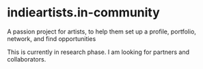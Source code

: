 # indieartists.in-community
A passion project for artists, to help them set up a profile, portfolio, network, and find opportunities

This is currently in research phase. I am looking for partners and collaborators.
